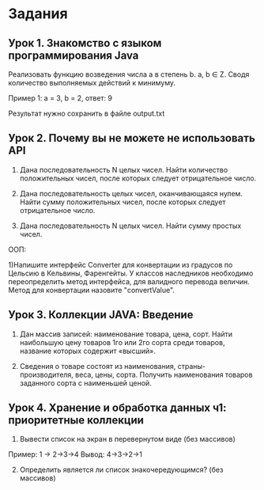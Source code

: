 # Задания
## Урок 1. Знакомство с языком программирования Java
Реализовать функцию возведения числа а в степень b. a, b ∈ Z. Сводя количество выполняемых действий к минимуму.

Пример 1: а = 3, b = 2, ответ: 9

Результат нужно сохранить в файле output.txt

## Урок 2. Почему вы не можете не использовать API
1) Дана последовательность N целых чисел. Найти количество положительных чисел, после которых следует отрицательное число.

2) Дана последовательность целых чисел, оканчивающаяся нулем. Найти сумму положительных чисел, после которых следует отрицательное число.

3) Дана последовательность N целых чисел. Найти сумму простых чисел.

ООП:

1)Напишите интерфейс Converter для конвертации из градусов по Цельсию в
Кельвины, Фаренгейты. У классов наследников необходимо переопределить метод интерфейса, для валидного перевода величин. Метод для конвертации назовите "convertValue".
## Урок 3. Коллекции JAVA: Введение
1. Дан массив записей: наименование товара, цена, сорт. Найти наибольшую цену товаров 1го или 2го сорта среди товаров, название которых содержит «высший».

2. Сведения о товаре состоят из наименования, страны-производителя, веса, цены, сорта. Получить наименования товаров заданного сорта с наименьшей ценой.

## Урок 4. Хранение и обработка данных ч1: приоритетные коллекции

1) Вывести список на экран в перевернутом виде (без массивов)

Пример:
1 -> 2->3->4
Вывод:
4->3->2->1

2) Определить является ли список знакочередующимся? (без массивов)

